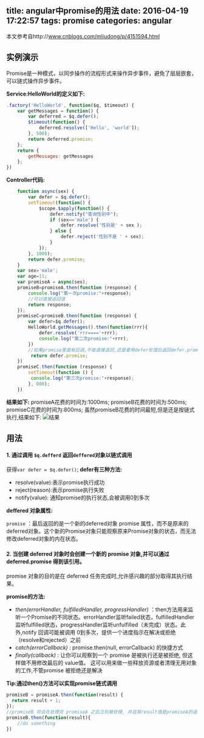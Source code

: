 title: angular中promise的用法
date: 2016-04-19 17:22:57
tags: promise
categories: angular
---
本文参考自http://www.cnblogs.com/mliudong/p/4151594.html

## 实例演示
Promise是一种模式，以同步操作的流程形式来操作异步事件，避免了层层嵌套，可以链式操作异步事件。

**Service:HelloWorld的定义如下:**
``` javascript
.factory('HelloWorld', function($q, $timeout) {
    var getMessages = function() {
        var deferred = $q.defer();
        $timeout(function() {
            deferred.resolve(['Hello', 'world']);
        }, 500);
        return deferred.promise;
    };
    return {
        getMessages: getMessages
    };
})
```
<!-- more -->
**Controller代码:**
``` javascript
    function async(sex) {
        var defer = $q.defer();
        setTimeout(function() {
            $scope.$apply(function() {
                defer.notify("查询性别中");
                if (sex=='male') {
                    defer.resolve('性别是' + sex );
                } else {
                    defer.reject('性别不是 ' + sex);
                }
            });
        }, 1000);
        return defer.promise;
    }
    var sex='male';
    var age=11;
    var promiseA = async(sex);
    promiseB=promiseA.then(function (response) {
        console.log("第一次promise:"+response);
        //可以直接返回值
        return response;
    }); 
    promiseC=promiseB.then(function (response) {
        var defer=$q.defer();
        HelloWorld.getMessages().then(function(rrr){
            defer.resolve('rrr===='+rrr);
            console.log("第二次promise:"+rrr);
        })
        //如果promise里面有回调,不能直接返回,还是要用defer处理后返回defer.promise
         return defer.promise; 
    })
    promiseC.then(function (response) {
        setTimeout(function () {
         console.log("第三次promise:"+response);
        }, 800);
    })
```
**结果如下:**
promiseA花费的时间为:1000ms;
promiseB花费的时间为:500ms;
promiseC花费的时间为:800ms;
虽然promiseB花费的时间最短,但是还是按链式执行,结果如下:
![结果](http://7xphbb.com1.z0.glb.clouddn.com/promise.png)


## 用法
#### 1. 通过调用 `$q.defferd` 返回`deffered`对象以链式调用
获得`var defer = $q.defer()`;
**defer有三种方法:**

* resolve(value):表示promise执行成功
* reject(reason):表示promise执行失败
* notify(value): 通知promise的执行状态,会被调用0到多次

**deffered 对象属性:**

`promise` ：最后返回的是一个新的deferred对象 promise 属性，而不是原来的deferred对象。这个新的Promise对象只能观察原来Promise对象的状态，而无法修改deferred对象的内在状态。

#### 2. 当创建 deferred 对象时会创建一个新的 promise 对象,并可以通过 deferred.promise 得到该引用。
promise 对象的目的是在 deferred 任务完成时,允许感兴趣的部分取得其执行结果。

**promise的方法:**

- *then(errorHandler, fulfilledHandler, progressHandler)* ：then方法用来监听一个Promise的不同状态。errorHandler监听failed状态，fulfilledHandler监听fulfilled状态，progressHandler监听unfulfilled（未完成）状态。此外,notify 回调可能被调用 0到多次，提供一个进度指示在解决或拒绝（resolve和rejected）之前
- *catch(errorCallback)* : promise.then(null, errorCallback) 的快捷方式
- *finally(callback)* : 让你可以观察到一个 promise 是被执行还是被拒绝, 但这样做不用修改最后的 value值。 这可以用来做一些释放资源或者清理无用对象的工作,不管promise 被拒绝还是解决

**Tip:通过then()方法可以实现promise链式调用**
``` javascript
promiseB = promiseA.then(function(result) {  
  return result + 1;  
}); 
//promiseB 将会在处理完 promiseA 之后立刻被处理, 并且其result值是promiseA的返回值  
promiseB.then(function(result){
    //do something   
})
```

